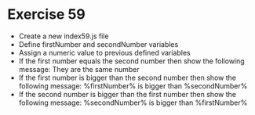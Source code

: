 # Exercise 59

* Create a new index59.js file
* Define firstNumber and secondNumber variables
* Assign a numeric value to previous defined variables
* If the first number equals the second number then show the following message: They are the same number
* If the first number is bigger than the second number then show the following message: %firstNumber% is bigger than %secondNumber%
* If the second number is bigger than the first number then show the following message: %secondNumber% is bigger than %firstNumber%